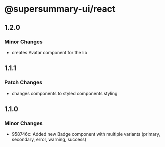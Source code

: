 # @supersummary-ui/react

## 1.2.0

### Minor Changes

- creates Avatar component for the lib

## 1.1.1

### Patch Changes

- changes components to styled components styling

## 1.1.0

### Minor Changes

- 958746c: Added new Badge component with multiple variants (primary, secondary, error, warning, success)
